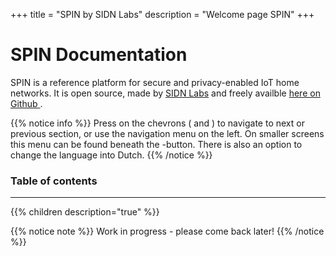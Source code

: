 +++
title = "SPIN by SIDN Labs"
description = "Welcome page SPIN"
+++

# SPIN Documentation
SPIN is a reference platform for secure and privacy-enabled IoT home networks. It is open source, made by [SIDN Labs](https://www.sidnlabs.nl/index?language_id=2 "Visit our website") and freely availble [here on Github <i class='fa fa-github'></i>](https://github.com/sidn/spin). 

{{% notice info %}}
Press on the chevrons (<i class='fa fa-chevron-left'></i> and
<i class='fa fa-chevron-right'></i>) to navigate to next or previous section, or use the
navigation menu on the left. On smaller screens this menu can be found beneath the
<i class='fa fa-bars'></i>-button. There is also an option to change the language into Dutch.
{{% /notice %}}

### Table of contents
---
{{% children description="true"   %}}

{{% notice note %}}
Work in progress - please come back later!
{{% /notice %}}